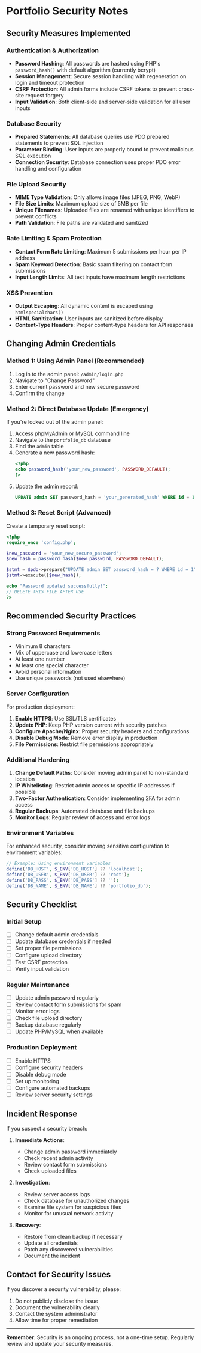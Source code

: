 # Portfolio Security Notes

## Security Measures Implemented

### Authentication & Authorization
- **Password Hashing**: All passwords are hashed using PHP's `password_hash()` with default algorithm (currently bcrypt)
- **Session Management**: Secure session handling with regeneration on login and timeout protection
- **CSRF Protection**: All admin forms include CSRF tokens to prevent cross-site request forgery
- **Input Validation**: Both client-side and server-side validation for all user inputs

### Database Security
- **Prepared Statements**: All database queries use PDO prepared statements to prevent SQL injection
- **Parameter Binding**: User inputs are properly bound to prevent malicious SQL execution
- **Connection Security**: Database connection uses proper PDO error handling and configuration

### File Upload Security
- **MIME Type Validation**: Only allows image files (JPEG, PNG, WebP)
- **File Size Limits**: Maximum upload size of 5MB per file
- **Unique Filenames**: Uploaded files are renamed with unique identifiers to prevent conflicts
- **Path Validation**: File paths are validated and sanitized

### Rate Limiting & Spam Protection
- **Contact Form Rate Limiting**: Maximum 5 submissions per hour per IP address
- **Spam Keyword Detection**: Basic spam filtering on contact form submissions
- **Input Length Limits**: All text inputs have maximum length restrictions

### XSS Prevention
- **Output Escaping**: All dynamic content is escaped using `htmlspecialchars()`
- **HTML Sanitization**: User inputs are sanitized before display
- **Content-Type Headers**: Proper content-type headers for API responses

## Changing Admin Credentials

### Method 1: Using Admin Panel (Recommended)
1. Log in to the admin panel: `/admin/login.php`
2. Navigate to "Change Password"
3. Enter current password and new secure password
4. Confirm the change

### Method 2: Direct Database Update (Emergency)
If you're locked out of the admin panel:

1. Access phpMyAdmin or MySQL command line
2. Navigate to the `portfolio_db` database
3. Find the `admin` table
4. Generate a new password hash:
   ```php
   <?php
   echo password_hash('your_new_password', PASSWORD_DEFAULT);
   ?>
   ```
5. Update the admin record:
   ```sql
   UPDATE admin SET password_hash = 'your_generated_hash' WHERE id = 1;
   ```

### Method 3: Reset Script (Advanced)
Create a temporary reset script:

```php
<?php
require_once 'config.php';

$new_password = 'your_new_secure_password';
$new_hash = password_hash($new_password, PASSWORD_DEFAULT);

$stmt = $pdo->prepare("UPDATE admin SET password_hash = ? WHERE id = 1");
$stmt->execute([$new_hash]);

echo "Password updated successfully!";
// DELETE THIS FILE AFTER USE
?>
```

## Recommended Security Practices

### Strong Password Requirements
- Minimum 8 characters
- Mix of uppercase and lowercase letters
- At least one number
- At least one special character
- Avoid personal information
- Use unique passwords (not used elsewhere)

### Server Configuration
For production deployment:

1. **Enable HTTPS**: Use SSL/TLS certificates
2. **Update PHP**: Keep PHP version current with security patches
3. **Configure Apache/Nginx**: Proper security headers and configurations
4. **Disable Debug Mode**: Remove error display in production
5. **File Permissions**: Restrict file permissions appropriately

### Additional Hardening
1. **Change Default Paths**: Consider moving admin panel to non-standard location
2. **IP Whitelisting**: Restrict admin access to specific IP addresses if possible
3. **Two-Factor Authentication**: Consider implementing 2FA for admin access
4. **Regular Backups**: Automated database and file backups
5. **Monitor Logs**: Regular review of access and error logs

### Environment Variables
For enhanced security, consider moving sensitive configuration to environment variables:

```php
// Example: Using environment variables
define('DB_HOST', $_ENV['DB_HOST'] ?? 'localhost');
define('DB_USER', $_ENV['DB_USER'] ?? 'root');
define('DB_PASS', $_ENV['DB_PASS'] ?? '');
define('DB_NAME', $_ENV['DB_NAME'] ?? 'portfolio_db');
```

## Security Checklist

### Initial Setup
- [ ] Change default admin credentials
- [ ] Update database credentials if needed
- [ ] Set proper file permissions
- [ ] Configure upload directory
- [ ] Test CSRF protection
- [ ] Verify input validation

### Regular Maintenance
- [ ] Update admin password regularly
- [ ] Review contact form submissions for spam
- [ ] Monitor error logs
- [ ] Check file upload directory
- [ ] Backup database regularly
- [ ] Update PHP/MySQL when available

### Production Deployment
- [ ] Enable HTTPS
- [ ] Configure security headers
- [ ] Disable debug mode
- [ ] Set up monitoring
- [ ] Configure automated backups
- [ ] Review server security settings

## Incident Response

If you suspect a security breach:

1. **Immediate Actions**:
   - Change admin password immediately
   - Check recent admin activity
   - Review contact form submissions
   - Check uploaded files

2. **Investigation**:
   - Review server access logs
   - Check database for unauthorized changes
   - Examine file system for suspicious files
   - Monitor for unusual network activity

3. **Recovery**:
   - Restore from clean backup if necessary
   - Update all credentials
   - Patch any discovered vulnerabilities
   - Document the incident

## Contact for Security Issues

If you discover a security vulnerability, please:
1. Do not publicly disclose the issue
2. Document the vulnerability clearly
3. Contact the system administrator
4. Allow time for proper remediation

---

**Remember**: Security is an ongoing process, not a one-time setup. Regularly review and update your security measures.

